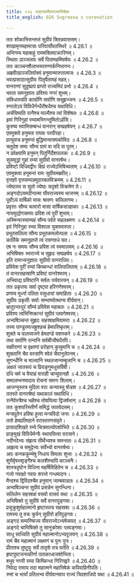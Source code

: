 ```yaml
---
title: ०२६ अङ्गदयौवराज्याभिषेकः
title_english: 026 Sugreeva s coronation

---
```



  
ततः शोकाभिसन्तप्तं सुग्रीवं क्लिन्नवाससम्।  
शाखामृगमहामात्राः परिवार्योपतस्थिरे ॥ 4.26.1 ॥   
अभिगम्य महाबाहुं राममक्लिष्टकारिणम्।  
स्थिताः प्राञ्जलयः सर्वे पितामहमिवर्षयः ॥ 4.26.2 ॥   
ततः काञ्चनशैलाभस्तरुणार्कनिभाननः।  
अब्रवीत्प्राञ्जलिर्वाक्यं हनुमान्मारुतात्मजः ॥ 4.26.3 ॥   
भवत्प्रसादात्सुग्रीवः पितृपैतामहं महत्।  
वानराणां सुदुष्प्रापं प्राप्तो राज्यमिदं प्रभो ॥ 4.26.4 ॥   
भवता समनुज्ञातः प्रविश्य नगरं शुभम्।  
संविधास्यति कार्याणि सर्वाणि ससुहृज्जनः ॥ 4.26.5 ॥   
स्नातोऽयं विविधैर्गन्धैरौषधैश्च यथाविधि।  
अर्चयिष्यति रत्नैश्च माल्यैश्च त्वां विशेषतः ॥ 4.26.6 ॥   
इमां गिरिगुहां रम्यामभिगन्तुमितोऽर्हसि।  
कुरुष्व स्वामिसम्बन्धं वानरान् सम्प्रहर्षयन् ॥ 4.26.7 ॥   
एवमुक्तो हनुमता राघवः परवीरहा।  
प्रत्युवाच हनूमन्तं बुद्धिमान्वाक्यकोविदः ॥ 4.26.8 ॥   
चतुर्दश समाः सौम्य ग्रामं वा यदि वा पुरम्।  
न प्रवेक्ष्यामि हनुमन् पितुर्निर्देशपालकः ॥ 4.26.9 ॥   
सुसमृद्धां गुहां रम्यां सुग्रीवो वानरर्षभः।  
प्रविष्टो विधिवद्वीरः क्षिप्रं राज्येऽभिषिच्यताम् ॥ 4.26.10 ॥   
एवमुक्त्वा हनूमन्तं रामः सुग्रीवमब्रवीत्।  
वृत्तज्ञो वृत्तसम्पन्नमुदारबलविक्रमम् ॥ 4.26.11 ॥   
ज्येष्ठस्य स सुतो ज्येष्ठः सदृशो विक्रमेण ते।  
अङ्गदोऽयमदीनात्मा यौवराज्यस्य भाजनम् ॥ 4.26.12 ॥   
पूर्वोऽयं वार्षिको मासः श्रावणः सलिलागमः।  
प्रवृत्ताः सौम्य चत्वारो मासा वार्षिकसञ्ज्ञकाः ॥ 4.26.13 ॥   
नायमुद्योगसमयः प्रविश त्वं पुरीं शुभाम्।  
अस्मिन्वत्स्याम्यहं सौम्य पर्वते सहलक्ष्मणः ॥ 4.26.14 ॥   
इयं गिरिगुहा रम्या विशाला युक्तमारुता।  
प्रभूतसलिला सौम्य प्रभूतकमलोत्पला ॥ 4.26.15 ॥   
कार्तिके समनुप्राप्ते त्वं रावणवधे यत।  
एष नः समयः सौम्य प्रविश त्वं स्वमालयम् ॥ 4.26.16 ॥   
अभिषिक्तः स्वराज्ये च सुहृदः सम्प्रहर्षय ॥ 4.26.17 ॥   
इति रामाभ्यनुज्ञातः सुग्रीवो वानराधिपः।  
प्रविवेश पुरीं रम्यां किष्कन्धां वालिपालिताम् ॥ 4.26.18 ॥   
तं वानरसहस्राणि प्रविष्टं वानरेश्वरम्।  
अभिवाद्य प्रविष्टानि सर्वतः पर्यवारयन् ॥ 4.26.19 ॥   
ततः प्रकृतयः सर्वा दृष्ट्वा हरिगणेश्वरम्।  
प्रणम्य मूर्ध्ना पतिता वसुधायां समाहिताः ॥ 4.26.20 ॥   
सुग्रीवः प्रकृतीः सर्वाः सम्भाष्योत्थाप्य वीर्यवान्।  
भ्रातुरन्तःपुरं सौम्यं प्रविवेश महाबलः ॥ 4.26.21 ॥   
प्रविश्य त्वभिनिष्क्रान्तं सुग्रीवं प्लवगेश्वरम्।  
अभ्यषिञ्चन्त सुहृदः सहस्राक्षमिवामराः ॥ 4.26.22 ॥   
तस्य पाण्डुरमाजह्रुश्छत्त्रं हेमपरिष्कृतम्।  
शुक्ले च वालव्यजने हेमदण्डे यशस्करे ॥ 4.26.23 ॥   
तथा सर्वाणि रत्नानि सर्वबीजौषधैरपि।  
सक्षीराणां च वृक्षाणां प्ररोहान् कुसुमानि च ॥ 4.26.24 ॥   
शुक्लानि चैव वस्त्राणि श्वेतं चैवानुलेपनम्।  
सुगन्धीनि च माल्यानि स्थलजान्यम्बुजानि च ॥ 4.26.25 ॥   
अक्षतं जातरूपं च प्रियङ्गुमधुसर्पिषी।  
दधि चर्म च वैयाघ्रं वाराही चाप्युपानहौ ॥ 4.26.26 ॥   
समालम्भनमादाय रोचनां समनः शिलाम्।  
आजग्मुस्तत्र मुदिता वराः कन्यास्तु षोडश ॥ 4.26.27 ॥   
ततस्ते वानरश्रेष्ठं यथाकालं यथाविधि।  
रत्नैर्वस्त्रैश्च भक्षैश्च तोषयित्वा द्विजर्षभान् ॥ 4.26.28 ॥   
ततः कुशपरिस्तीर्णं समिद्धं जातवेदसम्।  
मन्त्रपूतेन हविषा हुत्वा मन्त्रविदो जनाः ॥ 4.26.29 ॥   
ततो हेमप्रतिष्ठाने वरास्तरणसंवृते।  
प्रासादशिखरे रम्ये चित्रमाल्योपशोभिते ॥ 4.26.30 ॥   
प्राङ्मुखं विविधैर्मन्त्रैः स्थापयित्वा वरासने।  
नदीनदेभ्यः संहृत्य तीर्थेभ्यश्च समन्ततः ॥ 4.26.31 ॥   
आहृत्य च समुद्रेभ्यः सर्वेभ्यो वानरर्षभाः।  
अपः कनककुम्भेषु निधाय विमलाः शुभाः ॥ 4.26.32 ॥   
शुभैर्वृषभशृङ्गैश्च कलशैश्चापि काञ्चनैः।  
शास्त्रदृष्टेन विधिना महर्षिविहितेन च ॥ 4.26.33 ॥   
गजो गवाक्षो गवयः शरभो गन्धमादनः।  
मैन्दश्च द्विविदश्चैव हनुमान् जाम्बवान्नलः ॥ 4.26.34 ॥   
अभ्यषिञ्चन्त सुग्रीवं प्रसन्नेन सुगन्धिना।  
सलिलेन सहस्राक्षं वसवो वासवं यथा ॥ 4.26.35 ॥   
अभिषिक्ते तु सुग्रीवे सर्वे वानरपुङ्गवाः।  
प्रचुक्रुशुर्महात्मानो हृष्टास्तत्र सहस्रशः ॥ 4.26.36 ॥   
रामस्य तु वचः कुर्वन् सुग्रीवो हरिपुङ्गवः।  
अङ्गदं सम्परिष्वज्य यौवराज्येऽभ्यषेचयत् ॥ 4.26.37 ॥   
अङ्गदे चाभिषिक्ते तु सानुक्रोशाः प्लवङ्गमाः।  
साधु साध्विति सुग्रीवं महात्मानोऽभ्यपूजयन् ॥ 4.26.38 ॥   
रामं चैव महात्मानं लक्ष्मणं च पुनः पुनः।  
प्रीताश्च तुष्टुवुः सर्वे तादृशे तत्र वर्तति ॥ 4.26.39 ॥   
हृष्टपुष्टजनाकीर्णा पताकाध्वजशोभिता।  
बभूव नगरी रम्या किष्किन्धा गिरिगह्वरे ॥ 4.26.40 ॥   
निवेद्य रामाय तदा महात्मने महाभिषेकं कपिवाहिनीपतिः।  
रुमां च भार्यां प्रतिलभ्य वीर्यवानवाप राज्यं त्रिदशाधिपो यथा ॥ 4.26.41 ॥   